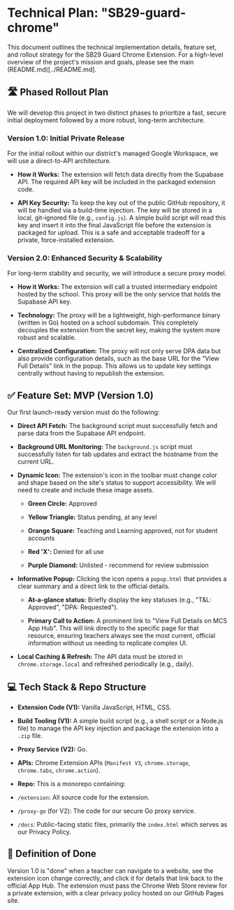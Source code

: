 # Technical Plan: "SB29-guard-chrome"
This document outlines the technical implementation details, feature set, and rollout strategy for the SB29 Guard Chrome Extension. For a high-level overview of the project's mission and goals, please see the main (README.md)[../README.md].

## 🛣️ Phased Rollout Plan
We will develop this project in two distinct phases to prioritize a fast, secure initial deployment followed by a more robust, long-term architecture.

### Version 1.0: Initial Private Release
For the initial rollout within our district's managed Google Workspace, we will use a direct-to-API architecture.

- **How it Works:** The extension will fetch data directly from the Supabase API. The required API key will be included in the packaged extension code.

- **API Key Security:** To keep the key out of the public GitHub repository, it will be handled via a build-time injection. The key will be stored in a local, git-ignored file (e.g., `config.js`). A simple build script will read this key and insert it into the final JavaScript file before the extension is packaged for upload. This is a safe and acceptable tradeoff for a private, force-installed extension.

### Version 2.0: Enhanced Security & Scalability
For long-term stability and security, we will introduce a secure proxy model.

- **How it Works:** The extension will call a trusted intermediary endpoint hosted by the school. This proxy will be the only service that holds the Supabase API key.

- **Technology:** The proxy will be a lightweight, high-performance binary (written in Go) hosted on a school subdomain. This completely decouples the extension from the secret key, making the system more robust and scalable.

- **Centralized Configuration:** The proxy will not only serve DPA data but also provide configuration details, such as the base URL for the "View Full Details" link in the popup. This allows us to update key settings centrally without having to republish the extension.

## ✅ Feature Set: MVP (Version 1.0)
Our first launch-ready version must do the following:

- **Direct API Fetch:** The background script must successfully fetch and parse data from the Supabase API endpoint.

- **Background URL Monitoring:** The `background.js` script must successfully listen for tab updates and extract the hostname from the current URL.

- **Dynamic Icon:** The extension's icon in the toolbar must change color and shape based on the site's status to support accessibility. We will need to create and include these image assets.

  - **Green Circle:** Approved

  - **Yellow Triangle:** Status pending, at any level

  - **Orange Square:** Teaching and Learning approved, not for student accounts

  - **Red 'X':** Denied for all use

  - **Purple Diamond:** Unlisted - recommend for review submission

- **Informative Popup:** Clicking the icon opens a `popup.html` that provides a clear summary and a direct link to the official details.

  - **At-a-glance status:** Briefly display the key statuses (e.g., "T&L: Approved", "DPA: Requested").

  - **Primary Call to Action:** A prominent link to "View Full Details on MCS App Hub". This will link directly to the specific page for that resource, ensuring teachers always see the most current, official information without us needing to replicate complex UI.

- **Local Caching & Refresh:** The API data must be stored in `chrome.storage.local` and refreshed periodically (e.g., daily).

## 💻 Tech Stack & Repo Structure
- **Extension Code (V1):** Vanilla JavaScript, HTML, CSS.

- **Build Tooling (V1):** A simple build script (e.g., a shell script or a Node.js file) to manage the API key injection and package the extension into a `.zip` file.

- **Proxy Service (V2):** Go.

- **APIs:** Chrome Extension APIs (`Manifest V3`, `chrome.storage`, `chrome.tabs`, `chrome.action`).

- **Repo:** This is a monorepo containing:

- `/extension`: All source code for the extension.

- `/proxy-go` (for V2): The code for our secure Go proxy service.

- `/docs`: Public-facing static files, primarily the `index.html` which serves as our Privacy Policy.

## 🏁 Definition of Done
Version 1.0 is "done" when a teacher can navigate to a website, see the extension icon change correctly, and click it for details that link back to the official App Hub. The extension must pass the Chrome Web Store review for a private extension, with a clear privacy policy hosted on our GitHub Pages site.